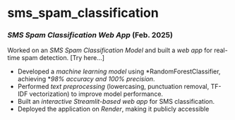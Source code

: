 # sms_spam_classification
### *SMS Spam Classification Web App* (Feb. 2025)  
Worked on an *SMS Spam Classification Model* and built a *web app* for real-time spam detection. [Try here...]  
- Developed a *machine learning model* using *RandomForestClassifier, achieving **98% accuracy and 100% precision*.  
- Performed *text preprocessing* (lowercasing, punctuation removal, TF-IDF vectorization) to improve model performance.  
- Built an *interactive Streamlit-based web app* for SMS classification.  
- Deployed the application on *Render*, making it publicly accessible
